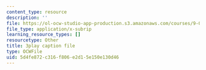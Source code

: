 ```yaml
---
content_type: resource
description: ''
file: https://ol-ocw-studio-app-production.s3.amazonaws.com/courses/9-04-sensory-systems-fall-2013/5d4fe872c316f806e2d15e150e130d46_-2d9XooPwHo.srt
file_type: application/x-subrip
learning_resource_types: []
resourcetype: Other
title: 3play caption file
type: OCWFile
uid: 5d4fe872-c316-f806-e2d1-5e150e130d46
---
```

